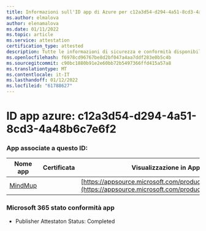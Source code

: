 ```yaml
---
title: Informazioni sull'ID app di Azure per c12a3d54-d294-4a51-8cd3-4a48b6c7e6f2
ms.author: elmalova
author: elenamalova
ms.date: 01/11/2022
ms.topic: article
ms.service: attestation
certification_type: attested
description: Tutte le informazioni di sicurezza e conformità disponibili per c12a3d54-d294-4a51-8cd3-4a48b6c7e6f2.
ms.openlocfilehash: f6978cd96767be8d2bf047a4aa7ddf283e0b5c4b
ms.sourcegitcommit: c90bc1880b91e2e60bb72b5497366ffd415a57a8
ms.translationtype: MT
ms.contentlocale: it-IT
ms.lasthandoff: 01/12/2022
ms.locfileid: "61788627"
---
```

# <a name="azure-app-id-c12a3d54-d294-4a51-8cd3-4a48b6c7e6f2"></a>ID app azure: c12a3d54-d294-4a51-8cd3-4a48b6c7e6f2


### <a name="apps-associated-with-this-id"></a>App associate a questo ID:
| **Nome app** | **Certificata** | **Visualizzazione in AppSource** |
|--------------|---------------|-----------------------|
| [MindMup](https://docs.microsoft.com/microsoft-365-app-certification/forward/WA200001759) |  | [https://appsource.microsoft.com/product/office/WA200001759](https://appsource.microsoft.com/product/office/WA200001759) |

### <a name="microsoft-365-app-compliance-status"></a>Microsoft 365 stato conformità app
- Publisher Attestaton Status: Completed
